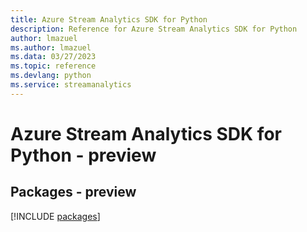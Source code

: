 ```yaml
---
title: Azure Stream Analytics SDK for Python
description: Reference for Azure Stream Analytics SDK for Python
author: lmazuel
ms.author: lmazuel
ms.data: 03/27/2023
ms.topic: reference
ms.devlang: python
ms.service: streamanalytics
---
```

# Azure Stream Analytics SDK for Python - preview
## Packages - preview
[!INCLUDE [packages](stream-analytics-index.md)]